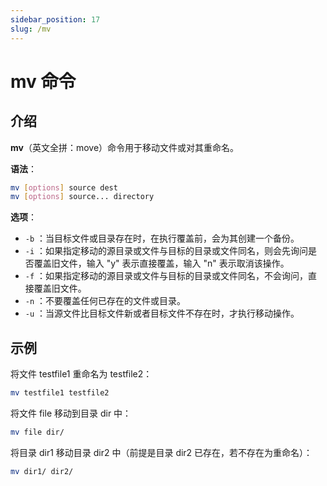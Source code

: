 ```yaml
---
sidebar_position: 17
slug: /mv
---
```


# mv 命令



## 介绍

**mv**（英文全拼：move）命令用于移动文件或对其重命名。

**语法**：

```bash
mv [options] source dest
mv [options] source... directory
```

**选项**：

- `-b` ：当目标文件或目录存在时，在执行覆盖前，会为其创建一个备份。
- `-i` ：如果指定移动的源目录或文件与目标的目录或文件同名，则会先询问是否覆盖旧文件，输入 "y" 表示直接覆盖，输入 "n" 表示取消该操作。
- `-f` ：如果指定移动的源目录或文件与目标的目录或文件同名，不会询问，直接覆盖旧文件。
- `-n` ：不要覆盖任何已存在的文件或目录。
- `-u` ：当源文件比目标文件新或者目标文件不存在时，才执行移动操作。



## 示例

将文件 testfile1 重命名为 testfile2：

```bash
mv testfile1 testfile2
```

将文件 file 移动到目录 dir 中：

```bash
mv file dir/
```

将目录 dir1 移动目录 dir2 中（前提是目录 dir2 已存在，若不存在为重命名）：

```bash
mv dir1/ dir2/
```

